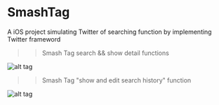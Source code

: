 # SmashTag

A iOS project simulating Twitter of searching function by implementing Twitter frameword

>>Smash Tag search && show detail functions

![alt tag](https://cloud.githubusercontent.com/assets/10392539/18221785/571ac202-7139-11e6-80a5-792ed929300c.gif)

>>Smash Tag "show and edit search history" function

![alt tag](https://cloud.githubusercontent.com/assets/10392539/18221784/4dd22956-7139-11e6-8641-d1f518bf0b7c.gif)
